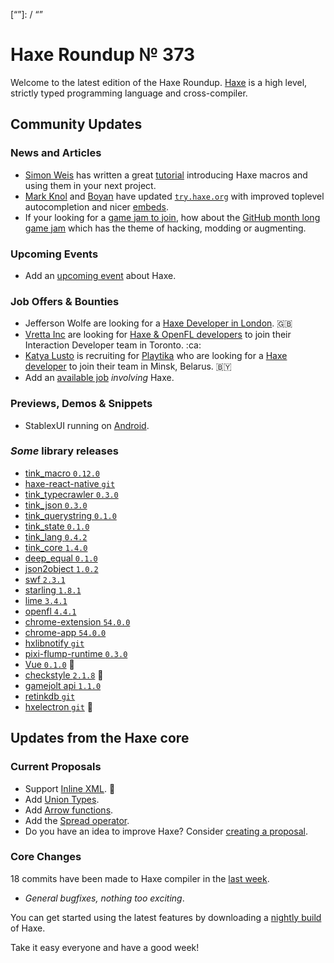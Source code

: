 [_template]: ../templates/roundup.html
[date]: / "2016-11-07 10:13:00"
[modified]: / "2016-11-07 10:59:00"
[published]: / "2016-11-07 11:30:00"
[description]: / "The latest news covering the Haxe community, featuring an updated tr.haxe.org, macro tutorial and the latest HaxeLib releases!"
[“”]: / “”

# Haxe Roundup № 373

Welcome to the latest edition of the Haxe Roundup. [Haxe](http://haxe.org/?utm_source=haxe.io) is a high level, strictly typed programming language and cross-compiler.

## Community Updates

### News and Articles

- [Simon Weis](https://twitter.com/Laguna_999) has written a great [tutorial](https://runvs.io/News/910) introducing Haxe macros and using them in your next project.
- [Mark Knol](https://twitter.com/mknol) and [Boyan](https://twitter.com/As3Boyan) have updated [`try.haxe.org`](http://try.haxe.org/) with improved toplevel autocompletion and nicer [embeds](https://twitter.com/clemenchar/status/794898031955116034).
- If your looking for a [game jam to join](https://twitter.com/andy_li/status/793796352794697728), how about the [GitHub month long game jam](https://github.com/blog/2274-game-off-theme-announcement) which has the theme of hacking, modding or augmenting.

### Upcoming Events

- Add an [upcoming event](https://github.com/skial/haxe.io/labels/events) about Haxe.

### Job Offers & Bounties

- Jefferson Wolfe are looking for a [Haxe Developer in London](https://twitter.com/Jefferson_Wolfe/status/783300475286347776). :gb:
- [Vretta Inc](https://www.vretta.com/) are looking for [Haxe & OpenFL developers](https://github.com/skial/haxe.io/issues/343#issue-183057087) to join their Interaction Developer team in Toronto. :ca:
- [Katya Lusto](https://twitter.com/lihamanka) is recruiting for [Playtika](https://playtika.com/) who are looking for a [Haxe developer](https://twitter.com/ryzzed/status/786251640810635264) to join their team in Minsk, Belarus. :belarus:
- Add an [available job](https://github.com/skial/haxe.io/labels/jobs) _involving_ Haxe.

### Previews, Demos & Snippets

- StablexUI running on [Android](https://twitter.com/matthewswallace/status/794536720821874692).

### *Some* library releases

- [tink_macro `0.12.0`](http://lib.haxe.org/p/tink_macro)
- [haxe-react-native `git`](https://twitter.com/elsassph/status/794925183983349764)
- [tink_typecrawler `0.3.0`](http://lib.haxe.org/p/tink_typecrawler)
- [tink_json `0.3.0`](http://lib.haxe.org/p/tink_json)
- [tink_querystring `0.1.0`](http://lib.haxe.org/p/tink_querystring)
- [tink_state `0.1.0`](http://lib.haxe.org/p/tink_state)
- [tink_lang `0.4.2`](http://lib.haxe.org/p/tink_lang)
- [tink_core `1.4.0`](http://lib.haxe.org/p/tink_core)
- [deep_equal `0.1.0`](http://lib.haxe.org/p/deep_equal)
- [json2object `1.0.2`](http://lib.haxe.org/p/json2object)
- [swf `2.3.1`](http://lib.haxe.org/p/swf)
- [starling `1.8.1`](http://lib.haxe.org/p/starling)
- [lime `3.4.1`](http://lib.haxe.org/p/lime)
- [openfl `4.4.1`](http://lib.haxe.org/p/openfl)
- [chrome-extension `54.0.0`](http://lib.haxe.org/p/chrome-extension)
- [chrome-app `54.0.0`](http://lib.haxe.org/p/chrome-app)
- [hxlibnotify `git`](https://twitter.com/disktree/status/793962639093338112)
- [pixi-flump-runtime `0.3.0`](http://lib.haxe.org/p/pixi-flump-runtime)
- [Vue `0.1.0`](http://lib.haxe.org/p/Vue) :star2:
- [checkstyle `2.1.8`](http://lib.haxe.org/p/checkstyle) :star2:
- [gamejolt api `1.1.0`](http://lib.haxe.org/p/GameJoltAPI)
- [retinkdb `git`](https://twitter.com/kevinresol/status/794588908256251904)
- [hxelectron `git`](https://github.com/fponticelli/hxelectron) :star2: 

## Updates from the Haxe core

### Current Proposals

- Support [Inline XML](https://github.com/HaxeFoundation/haxe-evolution/pull/12). :star2:
- Add [Union Types](https://github.com/HaxeFoundation/haxe-evolution/pull/11).
- Add [Arrow functions](https://github.com/HaxeFoundation/haxe-evolution/pull/8).
- Add the [Spread operator](https://github.com/HaxeFoundation/haxe-evolution/pull/7).
- Do you have an idea to improve Haxe? Consider [creating a proposal].

### Core Changes

18 commits have been made to Haxe compiler in the [last week].

- _General bugfixes, nothing too exciting_.

You can get started using the latest features by downloading a [nightly build] of Haxe.

Take it easy everyone and have a good week!

[last week]: https://github.com/issues?utf8=%E2%9C%93&q=closed%3A2016-10-30..2016-11-07+org%3Ahaxefoundation+is%3Aclosed+
[nightly build]: http://build.haxe.org
[creating a proposal]: https://github.com/HaxeFoundation/haxe-evolution

